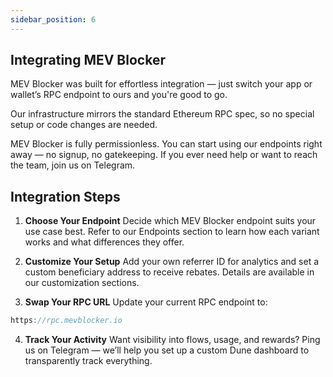 ```yaml
---
sidebar_position: 6
---
```


## Integrating MEV Blocker

MEV Blocker was built for effortless integration — just switch your app or wallet’s RPC endpoint to ours and you're good to go.

Our infrastructure mirrors the standard Ethereum RPC spec, so no special setup or code changes are needed.

MEV Blocker is fully permissionless. You can start using our endpoints right away — no signup, no gatekeeping. If you ever need help or want to reach the team, join us on Telegram.

## Integration Steps

1. **Choose Your Endpoint**
Decide which MEV Blocker endpoint suits your use case best. Refer to our Endpoints section to learn how each variant works and what differences they offer.

 2. **Customize Your Setup**
Add your own referrer ID for analytics and set a custom beneficiary address to receive rebates. Details are available in our customization sections.

3. **Swap Your RPC URL**
Update your current RPC endpoint to:

```jsx
https://rpc.mevblocker.io
```

4. **Track Your Activity**
Want visibility into flows, usage, and rewards? Ping us on Telegram — we’ll help you set up a custom Dune dashboard to transparently track everything.
